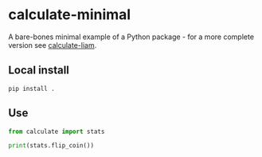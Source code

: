 # calculate-minimal

A bare-bones minimal example of a Python package - for a more complete version see [calculate-liam](../calculate-liam).

## Local install

`pip install .`

## Use

```python
from calculate import stats

print(stats.flip_coin())
```
